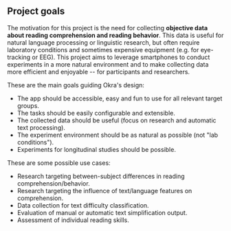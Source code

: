 ## Project goals

The motivation for this project is the need for collecting **objective data about reading comprehension and reading behavior**. This data is useful for natural language processing or linguistic research, but often require laboratory conditions and sometimes expensive equipment (e.g. for eye-tracking or EEG). This project aims to leverage smartphones to conduct experiments in a more natural environment and to make collecting data more efficient and enjoyable -- for participants and researchers.

These are the main goals guiding Okra's design:

- The app should be accessible, easy and fun to use for all relevant target groups.
- The tasks should be easily configurable and extensible.
- The collected data should be useful (focus on research and automatic text processing).
- The experiment environment should be as natural as possible (not "lab conditions").
- Experiments for longitudinal studies should be possible.

These are some possible use cases:

- Research targeting between-subject differences in reading comprehension/behavior.
- Research targeting the influence of text/language features on comprehension.
- Data collection for text difficulty classification.
- Evaluation of manual or automatic text simplification output.
- Assessment of individual reading skills.
